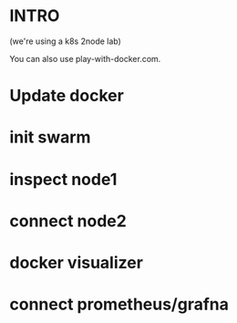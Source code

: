 # INTRO

(we're using a k8s 2node lab)

You  can also use play-with-docker.com.

# Update docker


# init swarm

# inspect node1

# connect node2

# docker visualizer

# connect prometheus/grafna


